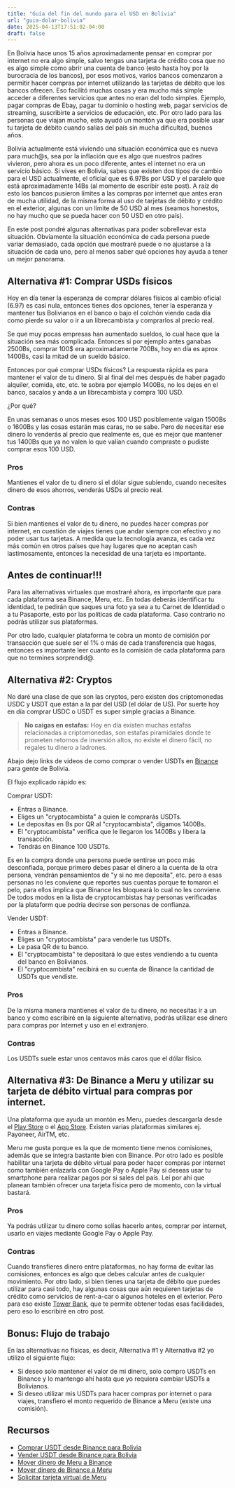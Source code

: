 ```yaml
---
title: "Guía del fin del mundo para el USD en Bolivia"
url: "guia-dolar-bolivia"
date: 2025-04-13T17:51:02-04:00
draft: false
---
```


En Bolivia hace unos 15 años aproximadamente pensar en comprar por internet no era algo simple, salvo tengas una tarjeta de crédito cosa que no es algo simple como abrir una cuenta de banco (esto hasta hoy por la burocracia de los bancos), por esos motivos, varios bancos comenzaron a permitir hacer compras por internet utilizando las tarjetas de débito que los bancos ofrecen. Eso facilitó muchas cosas y era mucho más simple acceder a diferentes servicios que antes no eran del todo simples. Ejemplo, pagar compras de Ebay, pagar tu dominio o hosting web, pagar servicios de streaming, suscribirte a servicios de educación, etc. Por otro lado para las personas que viajan mucho, esto ayudó un montón ya que era posible usar tu tarjeta de débito cuando salías del país sin mucha dificultad, buenos años.

Bolivia actualmente está viviendo una situación económica que es nueva para much@s, sea por la inflación que es algo que nuestros padres vivieron, pero ahora es un poco diferente, antes el internet no era un servicio básico. Si vives en Bolivia, sabes que existen dos tipos de cambio para el USD actualmente, el oficial que es 6.97Bs por USD y el paralelo que está aproximadamente 14Bs (al momento de escribir este post). A raíz de esto los bancos pusieron límites a las compras por internet que antes eran de mucha utilidad, de la misma forma al uso de tarjetas de débito y crédito en el exterior, algunas con un límite de 50 USD al mes (seamos honestos, no hay mucho que se pueda hacer con 50 USD en otro país).

En este post pondré algunas alternativas para poder sobrellevar esta situación. Obviamente la situación económica de cada persona puede variar demasiado, cada opción que mostraré puede o no ajustarse a la situación de cada uno, pero al menos saber qué opciones hay ayuda a tener un mejor panorama.

## Alternativa #1: Comprar USDs físicos
Hoy en día tener la esperanza de comprar dólares físicos al cambio oficial (6.97) es casi nula, entonces tienes dos opciones, tener la esperanza y mantener tus Bolivianos en el banco o bajo el colchón viendo cada día como pierde su valor o ir a un librecambista y comprarlos al precio real.

Se que muy pocas empresas han aumentado sueldos, lo cual hace que la situación sea más complicada. Entonces si por ejemplo antes ganabas 2500Bs, comprar 100$ era aproximadamente 700Bs, hoy en día es aprox 1400Bs, casi la mitad de un sueldo básico.

Entonces por qué comprar USDs físicos? La respuesta rápida es para mantener el valor de tu dinero. Si al final del mes después de haber pagado alquiler, comida, etc, etc. te sobra por ejemplo 1400Bs, no los dejes en el banco, sacalos y anda a un librecambista y compra 100 USD.

¿Por qué?

En unas semanas o unos meses esos 100 USD posiblemente valgan 1500Bs o 1600Bs y las cosas estarán mas caras, no se sabe. Pero de necesitar ese dinero lo venderás al precio que realmente es, que es mejor que mantener tus 1400Bs que ya no valen lo que valían cuando compraste o pudiste comprar esos 100 USD.

### Pros
Mantienes el valor de tu dinero si el dólar sigue subiendo, cuando necesites dinero de esos ahorros, venderás USDs al precio real.

### Contras
Si bien mantienes el valor de tu dinero, no puedes hacer compras por internet, en cuestión de viajes tienes que andar siempre con efectivo y no poder usar tus tarjetas. A medida que la tecnología avanza, es cada vez más común en otros países que hay lugares que no aceptan cash lastimosamente, entonces la necesidad de una tarjeta es importante.

## Antes de continuar!!!
Para las alternativas virtuales que mostraré ahora, es importante que para cada plataforma sea Binance, Meru, etc. En todas deberás identificar tu identidad, te pedirán que saques una foto ya sea a tu Carnet de Identidad o a tu Pasaporte, esto por las políticas de cada plataforma. Caso contrario
no podrás utilizar sus plataformas.

Por otro lado, cualquier plataforma te cobra un monto de comisión por transacción que suele ser el 1% o más de cada transferencia que hagas, entonces es importante leer cuanto es la comisión de cada plataforma para que no termines sorprendid@.

## Alternativa #2: Cryptos
No daré una clase de que son las cryptos, pero existen dos criptomonedas USDC y USDT que están a la par del USD (el dólar de US). Por suerte hoy en día comprar USDC o USDT es super simple gracias a Binance.

> **No caigas en estafas:** Hoy en día existen muchas estafas relacionadas a criptomonedas, son estafas piramidales donde te prometen retornos de inversión altos, no existe el dinero fácil, no regales tu dinero a ladrones.

Abajo dejo links de videos de como comprar o vender USDTs en [Binance](https://www.binance.com/) para gente de Bolivia.

El flujo explicado rápido es:

Comprar USDT:
- Entras a Binance.
- Eliges un "cryptocambista" a quien le comprarás USDTs.
- Le depositas en Bs por QR al "cryptocambista", digamos 1400Bs.
- El "cryptocambista" verifica que le llegaron los 1400Bs y libera la transacción.
- Tendrás en Binance 100 USDTs.

Es en la compra donde una persona puede sentirse un poco más desconfiada, porque primero debes pasar el dinero a la cuenta de la otra persona, vendrán pensamientos de "y si no me deposita", etc. pero a esas personas no les conviene que reportes sus cuentas porque te tomaron el pelo, para ellos implica que Binance les bloqueará lo cual no les conviene. De todos modos en la lista de cryptocambistas hay personas verificadas por la plataform que podria decirse son personas de confianza.

Vender USDT:
- Entras a Binance.
- Eliges un "cryptocambista" para venderle tus USDTs.
- Le pasa QR de tu banco.
- El "cryptocambista" te depositará lo que estes vendiendo a tu cuenta del banco en Bolivianos.
- El "cryptocambista" recibirá en su cuenta de Binance la cantidad de USDTs que vendiste.

### Pros
De la misma manera mantienes el valor de tu dinero, no necesitas ir a un banco y como escribiré en la siguiente alternativa, podrás utilizar ese dinero para compras por Internet y uso en el extranjero.

### Contras
Los USDTs suele estar unos centavos más caros que el dólar físico.


## Alternativa #3: De Binance a Meru y utilizar su tarjeta de débito virtual para compras por internet.
Una plataforma que ayuda un montón es Meru, puedes descargarla desde el [Play Store](https://play.google.com/store/apps/details?id=com.getmeru.app&hl=en) o el [App Store](https://apps.apple.com/us/app/meru-cuenta-en-usd/id1636697895). Existen varias plataformas similares ej. Payoneer, AirTM, etc.

Meru me gusta porque es la que de momento tiene menos comisiones, además que se integra bastante bien con Binance. Por otro lado es posible habilitar una tarjeta de débito virtual para poder hacer compras por internet como también enlazarla con Google Pay o Apple Pay si deseas usar tu smartphone para realizar pagos por si sales del país. Leí por ahí que planean también ofrecer una tarjeta física pero de momento, con la virtual bastará.

### Pros
Ya podrás utilizar tu dinero como solías hacerlo antes, comprar por internet, usarlo en viajes mediante Google Pay o Apple Pay.

### Contras
Cuando transfieres dinero entre plataformas, no hay forma de evitar las comisiones, entonces es algo que debes calcular antes de cualquier movimiento. Por otro lado, si bien tienes una tarjeta de débito que puedes utilizar para casi todo, hay algunas cosas que aún requieren tarjetas de crédito como servicios de rent-a-car o algunos hoteles en el exterior. Pero para eso existe [Tower Bank](https://www.towerbank.com/en/ikigii), que te permite obtener todas esas facilidades, pero eso lo escribiré en otro post.

## Bonus: Flujo de trabajo
En las alternativas no físicas, es decir, Alternativa #1 y Alternativa #2 yo utilizo el siguiente flujo:

- Si deseo solo mantener el valor de mi dinero, solo compro USDTs en Binance y lo mantengo ahí hasta que yo requiera cambiar USDTs a Bolivianos.
- Si deseo utilizar mis USDTs para hacer compras por internet o para viajes, transfiero el monto requerido de Binance a Meru (existe una comisión).


## Recursos
- [Comprar USDT desde Binance para Bolivia](https://www.youtube.com/watch?v=EaTALa7_lNc)
- [Vender USDT desde Binance para Bolivia](https://www.youtube.com/watch?v=I_mY9hC7Rps)
- [Mover dinero de Meru a Binance](https://www.youtube.com/watch?v=d0PM-jbgRwE)
- [Mover dinero de Binance a Meru](https://www.youtube.com/watch?v=FmcdQGttl18)
- [Solicitar tarjeta virtual de Meru](https://www.youtube.com/watch?v=_1vWw1ODj34)
